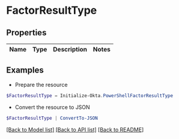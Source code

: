 # FactorResultType
## Properties

Name | Type | Description | Notes
------------ | ------------- | ------------- | -------------

## Examples

- Prepare the resource
```powershell
$FactorResultType = Initialize-Okta.PowerShellFactorResultType 
```

- Convert the resource to JSON
```powershell
$FactorResultType | ConvertTo-JSON
```

[[Back to Model list]](../README.md#documentation-for-models) [[Back to API list]](../README.md#documentation-for-api-endpoints) [[Back to README]](../README.md)

